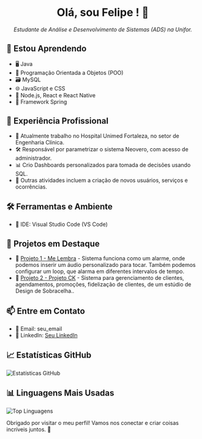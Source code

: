 <h1 align="center">Olá, sou Felipe ! 👋</h1>

<p align="center">
  <i>Estudante de Análise e Desenvolvimento de Sistemas (ADS) na Unifor.</i>
</p>

## 🌱 Estou Aprendendo

- 🖥️ Java
- 🎯 Programação Orientada a Objetos (POO)
- 🗃️ MySQL
- 🌐 JavaScript e CSS
- 🚀 Node.js, React e React Native
- 🌸 Framework Spring

## 💼 Experiência Profissional

- 👷 Atualmente trabalho no Hospital Unimed Fortaleza, no setor de Engenharia Clínica.
- 🛠️ Responsável por parametrizar o sistema Neovero, com acesso de administrador.
- 📊 Crio Dashboards personalizados para tomada de decisões usando SQL.
- 📝 Outras atividades incluem a criação de novos usuários, serviços e ocorrências.


## 🛠️ Ferramentas e Ambiente

- 🧰 IDE: Visual Studio Code (VS Code)

## 🚀 Projetos em Destaque

- 📂 [Projeto 1 - Me Lembra](link_do_projeto_1) - Sistema funciona como um alarme, onde podemos inserir um áudio personalizado para tocar. Também podemos configurar um loop, que alarma em diferentes intervalos de tempo.
- 📂 [Projeto 2 - Projeto CK](link_do_projeto_2) - Sistema para gerenciamento de clientes, agendamentos, promoções, fidelização de clientes, de um estúdio de Design de Sobracelha..

## 📫 Entre em Contato

- 📧 Email: seu_email
- 💼 LinkedIn: [Seu LinkedIn](seu_linkedin)

## 📈 Estatísticas GitHub

![Estatísticas GitHub](https://github-readme-stats.vercel.app/api?username=seu_nome_de_usuario&show_icons=true&theme=dark)

## 📊 Linguagens Mais Usadas

![Top Linguagens](https://github-readme-stats.vercel.app/api/top-langs/?username=seu_nome_de_usuario&layout=compact&theme=dark)

Obrigado por visitar o meu perfil! Vamos nos conectar e criar coisas incríveis juntos. 🚀

